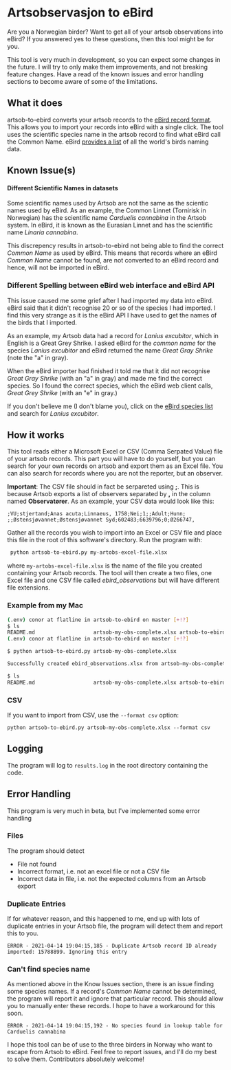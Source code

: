 # Artsobservasjon to eBird
Are you a Norwegian birder? Want to get all of your artsob observations into eBird? If you answered yes to these questions, then this tool might be for you.

This tool is very much in development, so you can expect some changes in the future. I will try to only make them improvements, and not breaking feature changes. Have a read of the known issues and error handling sections to become aware of some of the limitations.

## What it does
artsob-to-ebird converts your artsob records to the [eBird record format](https://support.ebird.org/en/support/solutions/articles/48000907878-upload-spreadsheet-data-to-ebird#anchorRecordFormat). This allows you to import your records into eBird with a single click. The tool uses the scientific species name in the artsob record to find what eBird call the Common Name. eBird [provides a list](data/ebird-species-list.json) of all the world's birds naming data.

## Known Issue(s)
#### Different Scientific Names in datasets
Some scientific names used by Artsob are not the same as the scientic names used by eBird. As an example, the Common Linnet (Tornirisk in Norwegian) has the scientific name *Carduelis cannabina* in the Artsob system. In eBird, it is known as the Eurasian Linnet and has the scientific name *Linaria cannabina*.

This discrepency results in artsob-to-ebird not being able to find the correct *Common Name* as used by eBird. This means that records where an eBird *Common Name* cannot be found, are not converted to an eBird record and hence, will not be imported in eBird.

### Different Spelling between eBird web interface and eBird API

This issue caused me some grief after I had imported my data into eBird. eBird said that it didn't recognise 20 or so of the species I had imported. I find this very strange as it is the eBird API I have used to get the names of the birds that I imported.

As an example, my Artsob data had a record for *Lanius excubitor*, which in English is a Great Grey Shrike. I asked eBird for the *common name* for the species *Lanius excubitor* and eBird returned the name *Great Gray Shrike* (note the "a" in gray).

When the eBird importer had finished it told me that it did not recognise *Great Gray Shrike* (with an "a" in gray) and made me find the correct species. So I found the correct species, which the eBird web client calls, *Great Grey Shrike* (with an "e" in gray.)

If you don't believe me (I don't blame you), click on the [eBird species list](data/ebird-species-list.json) and search for *Lanius excubitor*. 

## How it works
This tool reads either a Microsoft Excel or CSV (Comma Serpated Value) file of your artsob records. This part you will have to do yourself, but you can search for your own records on artsob and export them as an Excel file. You can also search for records where you are not the reporter, but an observer.

**Important**: The CSV file should in fact be serpareted using **;**. This is because Artsob exports a list of observers separated by **,** in the column named **Observatører**. As an example, your CSV data would look like this:

```
;VU;stjertand;Anas acuta;Linnaeus, 1758;Nei;1;;Adult;Hunn; ;;Østensjøvannet;Østensjøvannet Syd;602483;6639796;0;Ø266747,
```

Gather all the records you wish to import into an Excel or CSV file and place this file in the root of this software's directory. Run the program with:
```bash
 python artsob-to-ebird.py my-artobs-excel-file.xlsx
```
where `my-artobs-excel-file.xlsx` is the name of the file you created containing your Artsob records. The tool will then create a two files, one Excel file and one CSV file called *ebird_observations* but will have different file extensions.

### Example from my Mac
```bash
(.env) conor at flatline in artsob-to-ebird on master [+!?]
$ ls
README.md                   artsob-my-obs-complete.xlsx artsob-to-ebird.py          data                        results.log                 src
(.env) conor at flatline in artsob-to-ebird on master [+!?]

$ python artsob-to-ebird.py artsob-my-obs-complete.xlsx 

Successfully created ebird_observations.xlsx from artsob-my-obs-complete.xlsx

$ ls
README.md                   artsob-my-obs-complete.xlsx artsob-to-ebird.py          data                        ebird_observations.xlsx     results.log                 src

```

### CSV

If you want to import from CSV, use the `--format csv` option:

`python artsob-to-ebird.py artsob-my-obs-complete.xlsx --format csv`

## Logging
The program will log to `results.log` in the root directory containing the code.

## Error Handling

This program is very much in beta, but I've implemented some error handling

### Files
The program should detect
- File not found
- Incorrect format, i.e. not an excel file or not a CSV file
- Incorrect data in file, i.e. not the expected columns from an Artsob export

### Duplicate Entries
If for whatever reason, and this happened to me, end up with lots of duplicate entries in your Artsob file, the program will detect them and report this to you.

`ERROR - 2021-04-14 19:04:15,185 - Duplicate Artsob record ID already imported: 15788899. Ignoring this entry`

### Can't find species name
As mentioned above in the Know Issues section, there is an issue finding some species names. If a record's *Common Name* cannot be determined, the program will report it and ignore that particular record. This should allow you to manually enter these records. I hope to have a workaround for this soon.

`ERROR - 2021-04-14 19:04:15,192 - No species found in lookup table for Carduelis cannabina`

I hope this tool can be of use to the three birders in Norway who want to escape from Artsob to eBird. Feel free to report issues, and I'll do my best to solve them. Contributors absolutely welcome!